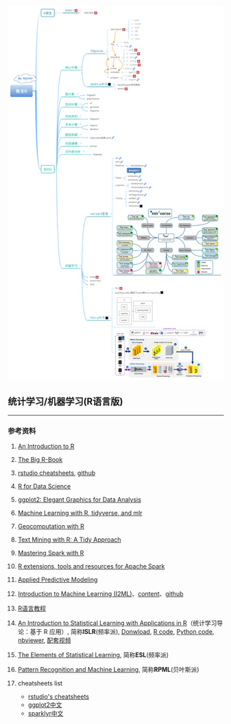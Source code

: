 ![](有关R.png)
##  统计学习/机器学习(R语言版)

---

### 参考资料
1. [An Introduction to R](https://cran.r-project.org/doc/manuals/r-release/R-intro.html)

2. [The Big R-Book](https://share.weiyun.com/h9Z4VxFx)

3. [rstudio cheatsheets](https://rstudio.com/resources/cheatsheets/), [github](https://gitee.com/yejinlei-mirror/rstudio-cheatsheets)

4. [R for Data Science](https://r4ds.had.co.nz/index.html)

5. [ggplot2: Elegant Graphics for Data Analysis](https://ggplot2-book.org/index.html)

6. [Machine Learning with R, tidyverse, and mlr](https://share.weiyun.com/X4XRMj6A)

7. [Geocomputation with R](https://geocompr.robinlovelace.net/)

8. [Text Mining with R: A Tidy Approach](https://www.tidytextmining.com/index.html)

9. [Mastering Spark with R](https://therinspark.com/)

10. [R extensions, tools and resources for Apache Spark](https://github.com/r-spark)

11. [Applied Predictive Modeling](http://appliedpredictivemodeling.com/)

12. [Introduction to Machine Learning (I2ML)](https://introduction-to-machine-learning.netlify.app/)、[content](https://compstat-lmu.github.io/lecture_i2ml/articles/content.html)、[github](https://github.com/compstat-lmu/lecture_i2ml)

13. [R语言教程](https://www.math.pku.edu.cn/teachers/lidf/docs/Rbook/html/_Rbook/index.html)

14. [An Introduction to Statistical Learning with Applications in R](https://statlearning.com/)（统计学习导论：基于 R 应用）, 简称**ISLR**(频率派), [Donwload](https://statlearning.com/ISLR%20Seventh%20Printing.pdf), [R code](https://statlearning.com/All%20Labs.txt), [Python code](https://github.com/hardikkamboj/An-Introduction-to-Statistical-Learning), [nbviewer](https://nbviewer.jupyter.org/github/hardikkamboj/An-Introduction-to-Statistical-Learning/tree/master/), [配套视频](https://www.bilibili.com/video/av60874013/)

15. [The Elements of Statistical Learning](https://web.stanford.edu/~hastie/ElemStatLearn/), 简称**ESL**(频率派)

16. [Pattern Recognition and Machine Learning](https://www.microsoft.com/en-us/research/people/cmbishop/prml-book/), 简称**RPML**(贝叶斯派)

17. cheatsheets list
	* [rstudio's cheatsheets](https://rstudio.com/resources/cheatsheets/)
    * [ggplot2中文](https://github.com/rstudio/cheatsheets/raw/master/translations/chinese/data-visualization-2.1.pdf)
    * [sparklyr中文](https://github.com/rstudio/cheatsheets/raw/master/translations/chinese/sparklyr-cheatsheet_zh_CN.pdf)
    
    

